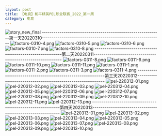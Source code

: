 ```yaml
---
layout: post
title: 【电竞】和平精英PEL职业联赛_2022_第一周
category: 电竞
---
```

![story_new_final](http://r8s97vm6g.hd-bkt.clouddn.com/img/story_new_final_0322.png)
-------------------------------------------------------------第一天20220310-------------------------------------------------------------
![factors-0310-4.png](http://r8s97vm6g.hd-bkt.clouddn.com/img/factors-0310-4.png)
![factors-0310-5.png](http://r8s97vm6g.hd-bkt.clouddn.com/img/factors-0310-5.png)
![factors-0310-6.png](http://r8s97vm6g.hd-bkt.clouddn.com/img/factors-0310-6.png)
![factors-0310-7.png](http://r8s97vm6g.hd-bkt.clouddn.com/img/factors-0310-7.png)
![factors-0310-8.png](http://r8s97vm6g.hd-bkt.clouddn.com/img/factors-0310-8.png)
-------------------------------------------------------------第二天20220311-------------------------------------------------------------
![factors-0311-8.png](http://r8s97vm6g.hd-bkt.clouddn.com/img/factors-0311-8.png)
![factors-0311-9.png](http://r8s97vm6g.hd-bkt.clouddn.com/img/factors-0311-9.png)
![factors-0311-10.png](http://r8s97vm6g.hd-bkt.clouddn.com/img/factors-0311-10.png)
![factors-0311-11.png](http://r8s97vm6g.hd-bkt.clouddn.com/img/factors-0311-11.png)
![factors-0311-1.png](http://r8s97vm6g.hd-bkt.clouddn.com/img/factors-0311-1.png)
![factors-0311-2.png](http://r8s97vm6g.hd-bkt.clouddn.com/img/factors-0311-2.png)
![factors-0311-3.png](http://r8s97vm6g.hd-bkt.clouddn.com/img/factors-0311-3.png)
![factors-0311-4.png](http://r8s97vm6g.hd-bkt.clouddn.com/img/factors-0311-4.png)
-------------------------------------------------------------第三天20220312-------------------------------------------------------------
![pel-220312-01.png](http://r8s97vm6g.hd-bkt.clouddn.com/img/pel-220312-1.png)
![pel-220312-02.png](http://r8s97vm6g.hd-bkt.clouddn.com/img/pel-220312-2.png)
![pel-220312-03.png](http://r8s97vm6g.hd-bkt.clouddn.com/img/pel-220312-3.png)
![pel-220312-04.png](http://r8s97vm6g.hd-bkt.clouddn.com/img/pel-220312-4.png)
![pel-220312-05.png](http://r8s97vm6g.hd-bkt.clouddn.com/img/pel-220312-5.png)
![pel-220312-06.png](http://r8s97vm6g.hd-bkt.clouddn.com/img/pel-220312-6.png)
![pel-220312-07.png](http://r8s97vm6g.hd-bkt.clouddn.com/img/pel-220312-7.png)
![pel-220312-08.png](http://r8s97vm6g.hd-bkt.clouddn.com/img/pel-220312-8.png)
![pel-220312-09.png](http://r8s97vm6g.hd-bkt.clouddn.com/img/pel-220312-9.png)
![pel-220312-10.png](http://r8s97vm6g.hd-bkt.clouddn.com/img/pel-220312-10.png)
![pel-220312-11.png](http://r8s97vm6g.hd-bkt.clouddn.com/img/pel-220312-11.png)
![pel-220312-13.png](http://r8s97vm6g.hd-bkt.clouddn.com/img/pel-220312-13.png)
-------------------------------------------------------------第四天20220313-------------------------------------------------------------
![pel-220313-01.png](http://r8s97vm6g.hd-bkt.clouddn.com/img/pel-220313-1.png)
![pel-220313-02.png](http://r8s97vm6g.hd-bkt.clouddn.com/img/pel-220313-2.png)
![pel-220313-03.png](http://r8s97vm6g.hd-bkt.clouddn.com/img/pel-220313-3.png)
![pel-220313-04.png](http://r8s97vm6g.hd-bkt.clouddn.com/img/pel-220313-4.png)
![pel-220313-05.png](http://r8s97vm6g.hd-bkt.clouddn.com/img/pel-220313-5.png)
![pel-220313-06.png](http://r8s97vm6g.hd-bkt.clouddn.com/img/pel-220313-6.png)
![pel-220313-07.png](http://r8s97vm6g.hd-bkt.clouddn.com/img/pel-220313-7.png)
![pel-220313-08.png](http://r8s97vm6g.hd-bkt.clouddn.com/img/pel-220313-8.png)
![pel-220313-09.png](http://r8s97vm6g.hd-bkt.clouddn.com/img/pel-220313-9.png)
![pel-220313-10.png](http://r8s97vm6g.hd-bkt.clouddn.com/img/pel-220313-10.png)










  




